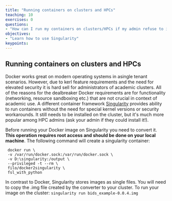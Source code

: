 ```yaml
---
title: "Running containers on clusters and HPCs"
teaching: 10
exercises: 0
questions:
- "How can I run my containers on clusters/HPCs if my admin refuse to install Docker?"
objectives:
- "Learn how to use Singularity"
keypoints:
---
```


## Running containers on clusters and HPCs

Docker works great on modern operating systems in asingle tenant scenarios. However, due to kerl feature requirements and the need for elevated security 
it is hard sell for administrators of academic clusters. All of the reasons for the dealbreaker Docker requirements are for functionality (networking, resource sandboxing etc.)
that are not crucial in context of academic use. A different container framework [Singularity](http://singularity.lbl.gov/) provides ability to run containers without
the need for special kernel versions or security workarounds. It still needs to be installed on the cluster, but it's much more popular among HPC admins
(ask your admin if they could install it!).

Before running your Docker image on Singularity you need to convert it. **This operation requires root access and should be done on your local machine**.
The following command will create a singularity container:

```
 docker run \        
 -v /var/run/docker.sock:/var/run/docker.sock \
 -v D:\singularity:/output \
 --privileged -t --rm \
 filo/docker2singularity \            
 fsl_with_python
```

In contrast to Docker, Singularity stores images as single files. You will need to copy the .img file created by the converter to your cluster.
To run your image on the cluster:
`singularity run bids_example-0.0.4.img`
